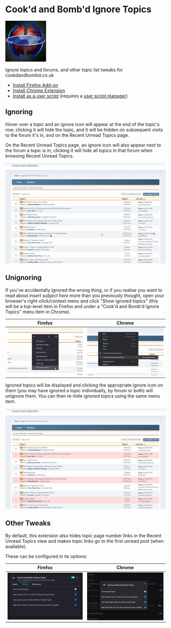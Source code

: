 # Cook'd and Bomb'd Ignore Topics

![Extension Logo](icons/icon128.png)

Ignore topics and forums, and other topic list tweaks for cookdandbombd.co.uk

* [Install Firefox Add-on](https://addons.mozilla.org/en-US/firefox/addon/cookd-and-bombd-ignore-topics/)
* [Install Chrome Extension](https://chrome.google.com/webstore/detail/bigpbodobkhbhhmjchjndlfgpigchpjh/)
* [Install as a user script](https://greasyfork.org/en/scripts/406588-cook-d-and-bomb-d-ignore-topics) (requires a [user script manager](https://greasyfork.org/en#home-step-1))

## Ignoring

Hover over a topic and an ignore icon will appear at the end of the topic's row; clicking it will hide the topic, and it will be hidden on subsequent visits to the forum it's in, and on the Recent Unread Topics page.

On the Recent Unread Topics page, an ignore icon will also appear next to the forum a topic is in; clicking it will hide all topics in that forum when browsing Recent Unread Topics.

![Screenshot of the delete icon appearing when hovering over a topic in Recent Unread Topics](screenshots/hover_topic.png)

## Unignoring

If you've accidentally ignored the wrong thing, or if you realise you want to read about _insert subject here_ more than you previously thought, open your browser's right-click/context menu and click "Show ignored topics" (this will be a top-level item in Firefox and under a "Cook'd and Bomb'd Ignore Topics" menu item in Chrome).

| Firefox | Chrome |
|:-------:|:------:|
| ![Screenshot of the 'Show ignored topics' menu item in Firefox](screenshots/firefox_context_menu.png) | ![Screenshot of the 'Show ignored topics' menu item in Chrome](screenshots/chrome_context_menu.png) |

Ignored topics will be displayed and clicking the appropriate ignore icon on them (you may have ignored a topic individually, by forum or both) will unignore them. You can then re-hide ignored topics using the same menu item.

![Screenshot of ignored topics being shown in Recent Unread Topics](screenshots/showing_ignored_topics.png)

## Other Tweaks

By default, this extension also hides topic page number links in the Recent Unread Topics view and makes topic links go to the first unread post (when available).

These can be configured in its options:

| Firefox | Chrome |
|:-------:|:------:|
| ![Screenshot of the extension options in Firefox](screenshots/firefox_options.png) | ![Screenshot of the extension options in Chrome](screenshots/chrome_options.png) |
